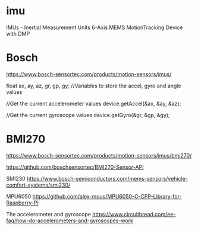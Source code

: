 # imu
IMUs - Inertial Measurement Units 6-Axis MEMS MotionTracking Device with DMP 

# Bosch
https://www.bosch-sensortec.com/products/motion-sensors/imus/


float ax, ay, az, gr, gp, gy; //Variables to store the accel, gyro and angle values

//Get the current accelerometer values
	device.getAccel(&ax, &ay, &az);


//Get the current gyroscope values
	device.getGyro(&gr, &gp, &gy);
  
  # BMI270
  https://www.bosch-sensortec.com/products/motion-sensors/imus/bmi270/
  
  https://github.com/boschsensortec/BMI270-Sensor-API
  
  
  SMI230
  https://www.bosch-semiconductors.com/mems-sensors/vehicle-comfort-systems/smi230/
  
  MPU6050
  https://github.com/alex-mous/MPU6050-C-CPP-Library-for-Raspberry-Pi


The accelerometer and gyroscope
https://www.circuitbread.com/ee-faq/how-do-accelerometers-and-gyroscopes-work
